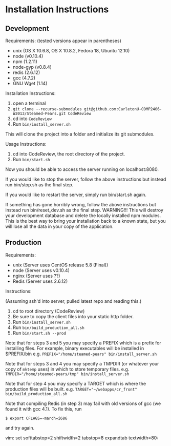 Installation Instructions
=========================

Development
-----------

Requirements:
(tested versions appear in parentheses)

* unix (OS X 10.6.8, OS X 10.8.2, Fedora 18, Ubuntu 12.10)
* node (v0.10.4)
* npm (1.2.11)
* node-gyp (v0.8.4)
* redis (2.6.12)
* gcc (4.7.2)
* GNU Wget (1.14)


Installation Instructions:

1. open a terminal
2. `git clone --recurse-submodules git@github.com:CarletonU-COMP2406-W2013/Steamed-Pears.git CodeReview`
3. cd into `CodeReview`
4. Run `bin/install_server.sh`

This will clone the project into a folder and initialize its git submodules.


Usage Instructions:

1. cd into CodeReview, the root directory of the project.
2. Run `bin/start.sh` 

Now you should be able to access the server running on localhost:8080.

If you would like to stop the server, follow the above instructions
but instead run bin/stop.sh as the final step.

If you would like to restart the server, simply run bin/start.sh again.

If something has gone horribly wrong, follow the above instructions
but instead run bin/reset_dev.sh as the final step.  WARNING!!!  This
will destroy your development database and delete the locally
installed npm modules.  This is the best way to bring your
installation back to a known state, but you will lose all the data in
your copy of the application.


Production
----------

Requirements:

* unix (Server uses CentOS release 5.8 (Final))
* node (Server uses v0.10.4)
* nginx (Server uses ??)
* Redis (Server uses 2.6.12)


Instructions:

(Assuming ssh'd into server, pulled latest repo and reading this.)

1. cd to root directory (CodeReview)
2. Be sure to copy the client files into your static http folder.
3. Run `bin/install_server.sh`
4. Run `bin/build_production_all.sh`
5. Run `bin/start.sh --prod`

Note that for steps 3 and 5 you may specify a PREFIX which is a prefix
for installing files.  For example, binary executables will be
installed in $PREFIX/bin
  e.g.  `PREFIX="/home/steamed-pears" bin/install_server.sh`

Note that for steps 3 and 4 you may specify a TMPDIR (or whatever your 
copy of `mktemp` uses) in which to store temporary files.
  e.g.  `TMPDIR="/home/steamed-pears/tmp" bin/install_server.sh`

Note that for step 4 you may specify a TARGET which is where the
production files will be built.
  e.g.  `TARGET="~/webapps/cr_front" bin/build_production_all.sh`

Note that compiling Redis (in step 3) may fail with old versions of gcc (we
found it with gcc 4.1). To fix this, run

    $ export CFLAGS=-march=i686

and try again.

vim: set softtabstop=2 shiftwidth=2 tabstop=8 expandtab textwidth=80:
